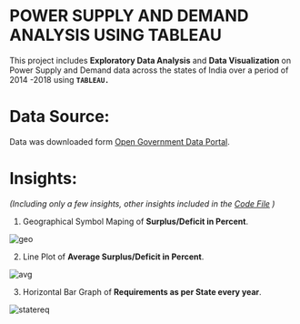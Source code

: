 # POWER SUPPLY AND DEMAND ANALYSIS USING TABLEAU

This project includes **Exploratory Data Analysis** and **Data Visualization** on Power Supply and Demand data across the states of India over a period of 2014 -2018 using **`TABLEAU.`**

# Data Source:

Data was downloaded form [Open Government Data Portal](https://data.gov.in/).

# Insights: 
*(Including only a few insights, other insights included in the [Code File](https://github.com/katreparitosh/TABLEAU-EDA-Power-Supply-India/tree/master/Code%20Files) )*

1) Geographical Symbol Maping of **Surplus/Deficit in Percent**.

![geo](https://raw.githubusercontent.com/katreparitosh/Tableau-Data-Visualization-Power-Supply-India/master/Images/GeoSpatial%20View%20of%20Deficit.png)

2) Line Plot of **Average Surplus/Deficit in Percent**.

![avg](https://raw.githubusercontent.com/katreparitosh/Tableau-Data-Visualization-Power-Supply-India/master/Images/Average%20deficit%20for%20Each%20State%20In%20Region.png)

3) Horizontal Bar Graph of **Requirements as per State every year**.

![statereq](https://github.com/katreparitosh/Tableau-Data-Visualization-Power-Supply-India/blob/master/Images/State%20Wise%20Requirement.png)

